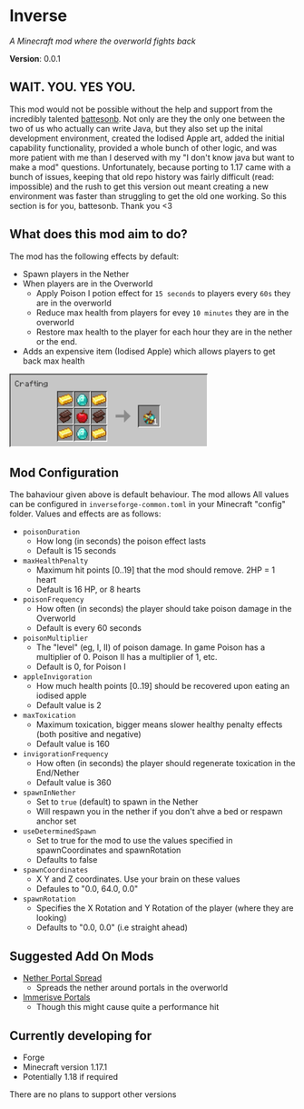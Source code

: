 # Inverse

*A Minecraft mod where the overworld fights back*

**Version**: 0.0.1

## WAIT. YOU. YES YOU.

This mod would not be possible without the help and support from the incredibly talented [battesonb](https://github.com/battesonb). Not only are they the only one between the two of us who actually can write Java, but they also set up the inital development environment, created the Iodised Apple art, added the initial capability functionality, provided a whole bunch of other logic, and was more patient with me than I deserved with my "I don't know java but want to make a mod" questions. Unfortunately, because porting to 1.17 came with a bunch of issues, keeping that old repo history was fairly difficult (read: impossible) and the rush to get this version out meant creating a new environment was faster than struggling to get the old one working. So this section is for you, battesonb. Thank you <3

## What does this mod aim to do?

The mod has the following effects by default:

- Spawn players in the Nether
- When players are in the Overworld
  - Apply Poison I potion effect for `15 seconds` to players every `60s` they are in the overworld
  - Reduce max health from players for evey `10 minutes` they are in the overworld
  - Restore max health to the player for each hour they are in the nether or the end.
- Adds an expensive item (Iodised Apple) which allows players to get back max health  
<img src="docs/examplerecipe.png" width="350" height="130" />

## Mod Configuration

The bahaviour given above is default behaviour. The mod allows All values can be configured in `inverseforge-common.toml` in your Minecraft "config" folder. Values and effects are as follows:

- `poisonDuration`
  - How long (in seconds) the poison effect lasts
  - Default is 15 seconds
- `maxHealthPenalty`
  - Maximum hit points [0..19] that the mod should remove. 2HP = 1 heart
  - Default is 16 HP, or 8 hearts
- `poisonFrequency`
  - How often (in seconds) the player should take poison damage in the Overworld
  - Default is every 60 seconds
- `poisonMultiplier`
  - The "level" (eg, I, II) of poison damage. In game Poison has a multiplier of 0. Poison II has a multiplier of 1, etc.
  - Default is 0, for Poison I
- `appleInvigoration`
  - How much health points [0..19] should be recovered upon eating an iodised apple
  - Default value is 2
- `maxToxication`
  - Maximum toxication, bigger means slower healthy penalty effects (both positive and negative)
  - Default value is 160
- `invigorationFrequency`
  - How often (in seconds) the player should regenerate toxication in the End/Nether
  - Default value is 360
- `spawnInNether`
  - Set to `true` (default) to spawn in the Nether
  - Will respawn you in the nether if you don't ahve a bed or respawn anchor set
- `useDeterminedSpawn`
  - Set to true for the mod to use the values specified in spawnCoordinates and spawnRotation
  - Defaults to false
- `spawnCoordinates`
  - X Y and Z coordinates. Use your brain on these values
  - Defaules to "0.0, 64.0, 0.0"
- `spawnRotation`
  - Specifies the X Rotation and Y Rotation of the player (where they are looking)
  - Defaults to "0.0, 0.0" (i.e straight ahead)

## Suggested Add On Mods

- [Nether Portal Spread](https://www.curseforge.com/minecraft/mc-mods/nether-portal-spread)
  - Spreads the nether around portals in the overworld
- [Immerisve Portals](https://www.curseforge.com/minecraft/mc-mods/immersive-portals-mod)
  - Though this might cause quite a performance hit
  
## Currently developing for

- Forge
- Minecraft version 1.17.1
- Potentially 1.18 if required

There are no plans to support other versions
